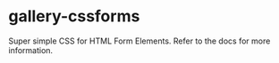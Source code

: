 gallery-cssforms
================

Super simple CSS for HTML Form Elements. Refer to the docs for more information.
